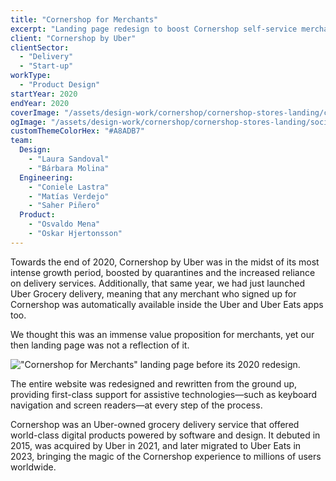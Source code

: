 ```yaml
---
title: "Cornershop for Merchants"
excerpt: "Landing page redesign to boost Cornershop self-service merchant sign-ups."
client: "Cornershop by Uber"
clientSector:
  - "Delivery"
  - "Start-up"
workType:
  - "Product Design"
startYear: 2020
endYear: 2020
coverImage: "/assets/design-work/cornershop/cornershop-stores-landing/cornershop-stores-landing-redesign.mp4"
ogImage: "/assets/design-work/cornershop/cornershop-stores-landing/social-thumbnail.png"
customThemeColorHex: "#A8ADB7"
team:
  Design:
    - "Laura Sandoval"
    - "Bárbara Molina"
  Engineering:
    - "Coniele Lastra"
    - "Matías Verdejo"
    - "Saher Piñero"
  Product:
    - "Osvaldo Mena"
    - "Oskar Hjertonsson"
---
```


Towards the end of 2020, Cornershop by Uber was in the midst of its most intense growth period, boosted by quarantines and the increased reliance on delivery services. Additionally, that same year, we had just launched Uber Grocery delivery, meaning that any merchant who signed up for Cornershop was automatically available inside the Uber and Uber Eats apps too.

We thought this was an immense value proposition for merchants, yet our then landing page was not a reflection of it.

!["Cornershop for Merchants" landing page before its 2020 redesign.](/assets/design-work/cornershop/cornershop-stores-landing/cornershop-for-stores-landing-before.png)

The entire website was redesigned and rewritten from the ground up, providing first-class support for assistive technologies—such as keyboard navigation and screen readers—at every step of the process.

Cornershop was an Uber-owned grocery delivery service that offered world-class digital products powered by software and design. It debuted in 2015, was acquired by Uber in 2021, and later migrated to Uber Eats in 2023, bringing the magic of the Cornershop experience to millions of users worldwide.
